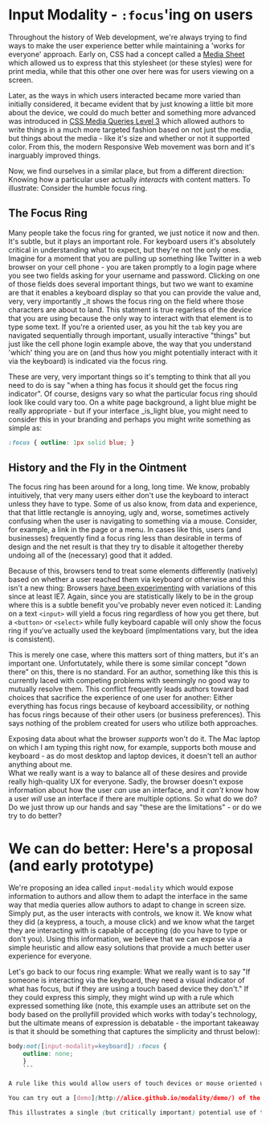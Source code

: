 # Input Modality - `:focus`'ing on users
Throughout the history of Web development, we're always trying to find ways to make the user experience better while maintaining a 'works for everyone' approach.  Early on, CSS had a concept called a [Media Sheet](http://www.w3.org/TR/2011/REC-CSS2-20110607/media.html#media-sheets) which allowed us to express that this stylesheet (or these styles) were for print media, while that this other one over here was for users viewing on a screen.  

Later, as the ways in which users interacted became more varied than initially considered, it became evident that by just knowing a little bit more about the device, we could do much better and something more advanced was introduced in [CSS Media Queries Level 3](http://www.w3.org/TR/css3-mediaqueries/) which allowed authors to write things in a much more targeted fashion based on not just the media, but things about the media - like it's size and whether or not it supported color.  From this, the modern Responsive Web movement was born and it's inarguably improved things.

Now, we find ourselves in a similar place, but from a different direction:  Knowing how a particular user actually _interacts_ with content matters.  To illustrate: Consider the humble focus ring.

## The Focus Ring
Many people take the focus ring for granted, we just notice it now and then.  It's subtle, but it plays an important role.  For keyboard users it's absolutely critical in understanding what to expect, but they're not the only ones.  Imagine for a moment that you are pulling up something like Twitter in a web browser on your cell phone - you are taken promptly to a login page where you see two fields asking for your username and password.  Clicking on one of those fields does several important things, but two we want to examine are that it enables a keyboard display so that you can provide the value and, very, very importantly _it shows the focus ring on the field where those characters are about to land.   This statment is true regarless of the device that you are using because the only way to interact with that element is to type some text.  If you're a oriented user, as you hit the `tab` key you are navigated sequentially through important, usually interactive "things" but just like the cell phone login example above, the way that you understand 'which' thing you are on (and thus how you might potentially interact with it via the keyboard) is indicated via the focus ring.

These are very, very important things so it's tempting to think that all you need to do is say "when a thing has focus it should get the focus ring indicator".  Of course, designs vary so what the particular focus ring should look like could vary too.  On a white page background, a light blue might be really appropriate - but if your interface _is_light blue, you might need to consider this in your branding and perhaps you might write something as simple as:

```css
:focus { outline: 1px solid blue; }
```

## History and the Fly in the Ointment
The focus ring has been around for a long, long time.  We know, probably intuitively, that very many users either don't use the keyboard to interact unless they have to type.  Some of us also know, from data and experience, that that little rectangle is annoying, ugly and, worse, sometimes actively confusing when the user is navigating to something via a mouse.  Consider, for example, a link in the page or a menu.  In cases like this, users (and businesses) frequently find a focus ring less than desirable in terms of design and the net result is that they try to disable it altogether thereby undoing all of the (necessary) good that it added.  

Because of this, browsers tend to treat some elements differently (natively) based on whether a user reached them via keyboard or otherwise and this isn't a new thing: Browsers [have been experimenting](https://bugzilla.mozilla.org/show_bug.cgi?id=377320) with variations of this since at least IE7.  Again, since you are statistically likely to be in the group where this is a subtle benefit you've probably never even noticed it:  Landing on a text `<input>` will yield a focus ring regardless of how you get there, but a `<button>` or `<select>` while fully keyboard capable will only show the focus ring if you've actually used the keyboard (implmentations vary, but the idea is consistent).  

This is merely one case, where this matters sort of thing matters, but it's an important one.  Unfortutately, while there is some similar concept "down there" on this, there is no standard.  For an author, something like this this is currently laced with competing problems with seemingly no good way to mutually resolve them.  This conflict frequently leads authors toward bad choices that sacrifice the experience of one user for another: Either everything has focus rings because of keyboard accessibility, or nothing has focus rings because of their other users (or business preferences).  This says nothing of the problem created for users who utilize both approaches.

Exposing data about what the browser _supports_ won't do it.  The Mac laptop on which I am typing this right now, for example, supports both mouse and keyboard - as do most desktop and laptop devices, it doesn't tell an author anything about me.  
What we really want is a way to balance all of these desires and provide really high-quality UX for everyone.  Sadly, the browser doesn't expose information about how the user *can* use an interface, and it *can't* know how a user *will* use an interface if there are multiple options.  So what do we do?  Do we just throw up our hands and say "these are the limitations" - or do we try to do better?

# We can do better: Here's a proposal (and early prototype)
We're proposing an idea called `input-modality` which would expose information to authors and allow them to adapt the interface in the same way that media queries allow authors to adapt to change in screen size.  Simply put, as the user interacts with controls, we know it.  We know what they did (a keypress, a touch, a mouse click) and we know what the target they are interacting with is capable of accepting (do you have to type or don't you).  Using this information, we believe that we can expose via a simple heuristic and allow easy solutions that provide a much better user experience for everyone.

Let's go back to our focus ring example:  What we really want is to say "If someone is interacting via the keyboard, they need a visual indicator of what has focus, but if they are using a touch based device they don't."  If they could express this simply, they might wind up with a rule which expressed something like (note, this example uses an attribute set on the body based on the prollyfill provided which works with today's technology, but the ultimate means of expression is debatable - the important takeaway is that it should be something that captures the simplicity and thrust below):

```css
body:not([input-modality=keyboard]) :focus {
    outline: none;
    }
    ```

A rule like this would allow users of touch devices or mouse oriented users to avoid the focus ring except in cases where the only available input modality was a keyboard (like `<input type=text>`) while allowing keyboard users to see the focus ring based on the fact that they are using the keyboard.  If a user begins using the mouse, simply pressing tab/shift tab will let them know where they are by shifting the modality back to keyboard.

You can try out a [demo](http://alice.github.io/modality/demo/) of the [prototype prollyfill](https://github.com/alice/modality), or [include it](https://alice.github.io/modality/src/keyboard-modality.js) in your own web page.

This illustrates a single (but critically important) potential use of the ability to identify how the user prefers to interact with the UI, but authors frequently find themselves in similar pickles because they currently have no insight beyond what the agent itself is capable of.
